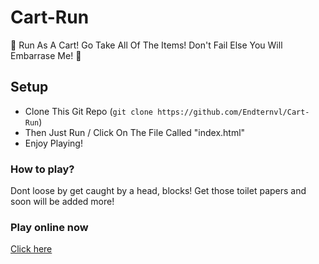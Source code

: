# Cart-Run
🛒 Run As A Cart! Go Take All Of The Items! Don't Fail Else You Will Embarrase Me! 🛒

## Setup
- Clone This Git Repo (`git clone https://github.com/Endternvl/Cart-Run`)
- Then Just Run / Click On The File Called "index.html"
- Enjoy Playing!

### How to play?
Dont loose by get caught by a head, blocks! Get those toilet papers and soon will be added more!

### Play online now
[Click here](https://endternvl.github.io/cart-run)
